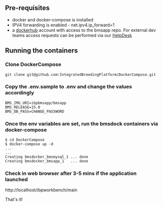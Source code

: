 ## Pre-requisites
* docker and docker-compose is installed
* IPV4 forwarding is enabled - net.ipv4.ip_forward=1
* a [dockerhub](https://hub.docker.com/) account with access to the bmsapp repo. For external dev teams access requests can be performed via our [HelpDesk](https://ibplatform.atlassian.net/servicedesk/customer/portal/4/group/30/create/60)
## Running the containers

### Clone DockerCompose
```
git clone git@github.com:IntegratedBreedingPlatform/DockerCompose.git
```

### Copy the .env.sample to .env and change the values accordingly
```
BMS_IMG_URI=ibpbmsapp/bmsapp
BMS_RELEASE=15.0
BMS_DB_PASS=CHANGE_PASSWORD
```
### Once the env variables are set, run the bmsdock containers via docker-compose
```
$ cd DockerCompose
$ docker-compose up -d
...
...
Creating bmsdocker_bmsmysql_1 ... done
Creating bmsdocker_bmsapp_1   ... done
```
### Check in web browser after 3-5 mins if the application launched
http://localhost/ibpworkbench/main

That's it!
